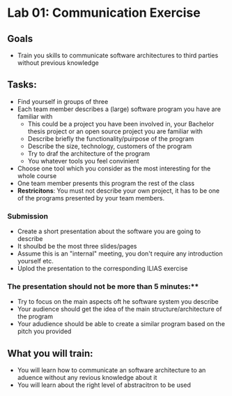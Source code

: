 # Lab 01: Communication Exercise  

## Goals
* Train you skills to communicate software architectures to third parties without previous knowledge 

## Tasks:
* Find yourself in groups of three 
* Each team member describes a (large) software program you have are familiar with 
    * This could be a project you have been involved in, your Bachelor thesis project or an open source project you are familiar with
    * Describe briefly the functionality/puirpose of the program 
    * Describe the size, technology, customers of the program 
    * Try to draf the architecture of the program
    * You whatever tools you feel convinient 
* Choose one tool which you consider as the most interesting for the whole course 
* One team member presents this program the rest of the class
* **Restricitons**: You must not describe your own project, it has to be one of the programs presented by your team members. 

### Submission

* Create a short presentation about the software you are going to describe 
* It shoulbd be the most three slides/pages
* Assume this is an "internal" meeting, you don't require any introduction yourself etc. 
* Uplod the presentation to the corresponding ILIAS exercise

### The presentation should not be more than 5 minutes:** 
* Try to focus on the main aspects oft he software system you describe 
* Your audience should get the idea of the main structure/architecture of the program 
* Your adudience should be able to create a similar program based on the pitch you provided

## What you will train:
* You will learn how to communicate an software architecture to an aduence without any revious knowledge about it 
* You will learn about the right level of abstracitron to be used 
